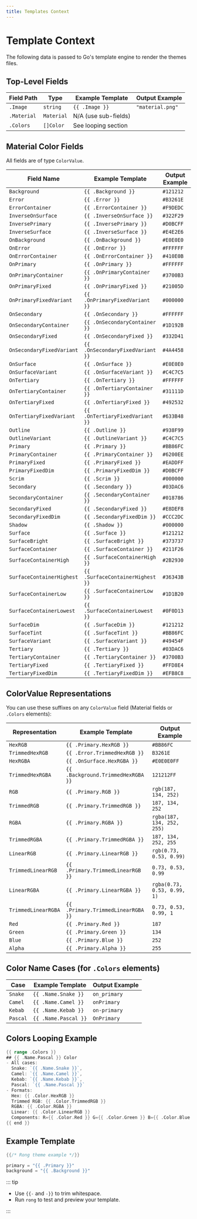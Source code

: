 ```yaml
---
title: Templates Context
---
```


<span v-pre>

# Template Context

The following data is passed to Go's template engine to render the themes files.

## Top-Level Fields

| Field Path  | Type       | Example Template     | Output Example   |
| ----------- | ---------- | -------------------- | ---------------- |
| `.Image`    | `string`   | `{{ .Image }}`       | `"material.png"` |
| `.Material` | `Material` | N/A (use sub-fields) |                  |
| `.Colors`   | `[]Color`  | See looping section  |                  |

## Material Color Fields

All fields are of type `ColorValue`.

| Field Name                | Example Template                 | Output Example |
| ------------------------- | -------------------------------- | -------------- |
| `Background`              | `{{ .Background }}`              | `#121212`      |
| `Error`                   | `{{ .Error }}`                   | `#B3261E`      |
| `ErrorContainer`          | `{{ .ErrorContainer }}`          | `#F9DEDC`      |
| `InverseOnSurface`        | `{{ .InverseOnSurface }}`        | `#322F29`      |
| `InversePrimary`          | `{{ .InversePrimary }}`          | `#D0BCFF`      |
| `InverseSurface`          | `{{ .InverseSurface }}`          | `#E4E2E6`      |
| `OnBackground`            | `{{ .OnBackground }}`            | `#E0E0E0`      |
| `OnError`                 | `{{ .OnError }}`                 | `#FFFFFF`      |
| `OnErrorContainer`        | `{{ .OnErrorContainer }}`        | `#410E0B`      |
| `OnPrimary`               | `{{ .OnPrimary }}`               | `#FFFFFF`      |
| `OnPrimaryContainer`      | `{{ .OnPrimaryContainer }}`      | `#3700B3`      |
| `OnPrimaryFixed`          | `{{ .OnPrimaryFixed }}`          | `#21005D`      |
| `OnPrimaryFixedVariant`   | `{{ .OnPrimaryFixedVariant }}`   | `#000000`      |
| `OnSecondary`             | `{{ .OnSecondary }}`             | `#FFFFFF`      |
| `OnSecondaryContainer`    | `{{ .OnSecondaryContainer }}`    | `#1D192B`      |
| `OnSecondaryFixed`        | `{{ .OnSecondaryFixed }}`        | `#332D41`      |
| `OnSecondaryFixedVariant` | `{{ .OnSecondaryFixedVariant }}` | `#4A4458`      |
| `OnSurface`               | `{{ .OnSurface }}`               | `#E0E0E0`      |
| `OnSurfaceVariant`        | `{{ .OnSurfaceVariant }}`        | `#C4C7C5`      |
| `OnTertiary`              | `{{ .OnTertiary }}`              | `#FFFFFF`      |
| `OnTertiaryContainer`     | `{{ .OnTertiaryContainer }}`     | `#31111D`      |
| `OnTertiaryFixed`         | `{{ .OnTertiaryFixed }}`         | `#492532`      |
| `OnTertiaryFixedVariant`  | `{{ .OnTertiaryFixedVariant }}`  | `#633B48`      |
| `Outline`                 | `{{ .Outline }}`                 | `#938F99`      |
| `OutlineVariant`          | `{{ .OutlineVariant }}`          | `#C4C7C5`      |
| `Primary`                 | `{{ .Primary }}`                 | `#BB86FC`      |
| `PrimaryContainer`        | `{{ .PrimaryContainer }}`        | `#6200EE`      |
| `PrimaryFixed`            | `{{ .PrimaryFixed }}`            | `#EADDFF`      |
| `PrimaryFixedDim`         | `{{ .PrimaryFixedDim }}`         | `#D0BCFF`      |
| `Scrim`                   | `{{ .Scrim }}`                   | `#000000`      |
| `Secondary`               | `{{ .Secondary }}`               | `#03DAC6`      |
| `SecondaryContainer`      | `{{ .SecondaryContainer }}`      | `#018786`      |
| `SecondaryFixed`          | `{{ .SecondaryFixed }}`          | `#E8DEF8`      |
| `SecondaryFixedDim`       | `{{ .SecondaryFixedDim }}`       | `#CCC2DC`      |
| `Shadow`                  | `{{ .Shadow }}`                  | `#000000`      |
| `Surface`                 | `{{ .Surface }}`                 | `#121212`      |
| `SurfaceBright`           | `{{ .SurfaceBright }}`           | `#373737`      |
| `SurfaceContainer`        | `{{ .SurfaceContainer }}`        | `#211F26`      |
| `SurfaceContainerHigh`    | `{{ .SurfaceContainerHigh }}`    | `#2B2930`      |
| `SurfaceContainerHighest` | `{{ .SurfaceContainerHighest }}` | `#36343B`      |
| `SurfaceContainerLow`     | `{{ .SurfaceContainerLow }}`     | `#1D1B20`      |
| `SurfaceContainerLowest`  | `{{ .SurfaceContainerLowest }}`  | `#0F0D13`      |
| `SurfaceDim`              | `{{ .SurfaceDim }}`              | `#121212`      |
| `SurfaceTint`             | `{{ .SurfaceTint }}`             | `#BB86FC`      |
| `SurfaceVariant`          | `{{ .SurfaceVariant }}`          | `#49454F`      |
| `Tertiary`                | `{{ .Tertiary }}`                | `#03DAC6`      |
| `TertiaryContainer`       | `{{ .TertiaryContainer }}`       | `#3700B3`      |
| `TertiaryFixed`           | `{{ .TertiaryFixed }}`           | `#FFD8E4`      |
| `TertiaryFixedDim`        | `{{ .TertiaryFixedDim }}`        | `#EFB8C8`      |

## ColorValue Representations

You can use these suffixes on any `ColorValue` field (Material fields or `.Colors` elements):

| Representation      | Example Template                   | Output Example              |
| ------------------- | ---------------------------------- | --------------------------- |
| `HexRGB`            | `{{ .Primary.HexRGB }}`            | `#BB86FC`                   |
| `TrimmedHexRGB`     | `{{ .Error.TrimmedHexRGB }}`       | `B3261E`                    |
| `HexRGBA`           | `{{ .OnSurface.HexRGBA }}`         | `#E0E0E0FF`                 |
| `TrimmedHexRGBA`    | `{{ .Background.TrimmedHexRGBA }}` | `121212FF`                  |
| `RGB`               | `{{ .Primary.RGB }}`               | `rgb(187, 134, 252)`        |
| `TrimmedRGB`        | `{{ .Primary.TrimmedRGB }}`        | `187, 134, 252`             |
| `RGBA`              | `{{ .Primary.RGBA }}`              | `rgba(187, 134, 252, 255)`  |
| `TrimmedRGBA`       | `{{ .Primary.TrimmedRGBA }}`       | `187, 134, 252, 255`        |
| `LinearRGB`         | `{{ .Primary.LinearRGB }}`         | `rgb(0.73, 0.53, 0.99)`     |
| `TrimmedLinearRGB`  | `{{ .Primary.TrimmedLinearRGB }}`  | `0.73, 0.53, 0.99`          |
| `LinearRGBA`        | `{{ .Primary.LinearRGBA }}`        | `rgba(0.73, 0.53, 0.99, 1)` |
| `TrimmedLinearRGBA` | `{{ .Primary.TrimmedLinearRGBA }}` | `0.73, 0.53, 0.99, 1`       |
| `Red`               | `{{ .Primary.Red }}`               | `187`                       |
| `Green`             | `{{ .Primary.Green }}`             | `134`                       |
| `Blue`              | `{{ .Primary.Blue }}`              | `252`                       |
| `Alpha`             | `{{ .Primary.Alpha }}`             | `255`                       |

## Color Name Cases (for `.Colors` elements)

| Case     | Example Template     | Output Example |
| -------- | -------------------- | -------------- |
| `Snake`  | `{{ .Name.Snake }}`  | `on_primary`   |
| `Camel`  | `{{ .Name.Camel }}`  | `onPrimary`    |
| `Kebab`  | `{{ .Name.Kebab }}`  | `on-primary`   |
| `Pascal` | `{{ .Name.Pascal }}` | `OnPrimary`    |

## Colors Looping Example

```go
{{ range .Colors }}
## {{ .Name.Pascal }} Color
- All cases:
  Snake: `{{ .Name.Snake }}`,
  Camel: `{{ .Name.Camel }}`,
  Kebab: `{{ .Name.Kebab }}`,
  Pascal: `{{ .Name.Pascal }}`
- Formats:
  Hex: {{ .Color.HexRGB }}
  Trimmed RGB: {{ .Color.TrimmedRGB }}
  RGBA: {{ .Color.RGBA }}
  Linear: {{ .Color.LinearRGB }}
  Components: R={{ .Color.Red }} G={{ .Color.Green }} B={{ .Color.Blue }} A={{ .Color.Alpha }}
{{ end }}
```

## Example Template

```go
{{/* Rong theme example */}}

primary = "{{ .Primary }}"
background = "{{ .Background }}"
```

::: tip

- Use `{{-` and `-}}` to trim whitespace.
- Run `rong` to test and preview your template.

:::

</span>
